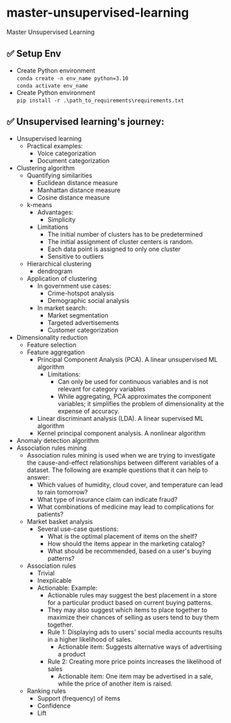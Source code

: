 # master-unsupervised-learning
Master Unsupervised Learning 


## ✅ Setup Env
- Create Python environment\
`conda create -n env_name python=3.10`\
`conda activate env_name`
- Create Python environment\
`pip install -r .\path_to_requirements\requirements.txt`


## ✅ Unsupervised learning's journey:
- Unsupervised learning
  - Practical examples:
    - Voice categorization
    - Document categorization
- Clustering algorithm
  - Quantifying similarities
    - Euclidean distance measure
    - Manhattan distance measure
    - Cosine distance measure
  - k-means
    - Advantages:
      - Simplicity
    - Limitations
      - The initial number of clusters has to be predetermined
      - The initial assignment of cluster centers is random. 
      - Each data point is assigned to only one cluster
      - Sensitive to outliers
  - Hierarchical clustering
    - dendrogram
  - Application of clustering
    - In government use cases:
      - Crime-hotspot analysis
      - Demographic social analysis
    - In market search:
      - Market segmentation
      - Targeted advertisements
      - Customer categorization
- Dimensionality reduction
  - Feature selection
  - Feature aggregation
    - Principal Component Analysis (PCA). A linear unsupervised ML algorithm
      - Limitations:
        - Can only be used for continuous variables and is not relevant for category variables
        - While aggregating, PCA approximates the component variables; it simplifies the problem of dimensionality at the expense of accuracy.
    - Linear discriminant analysis (LDA). A linear supervised ML algorithm
    - Kernel principal component analysis. A nonlinear algorithm
- Anomaly detection algorithm
- Association rules mining
  - Association rules mining is used when we are trying to investigate the cause-and-effect relationships between different variables of a dataset. The following are example questions that it can help to answer:
    - Which values of humidity, cloud cover, and temperature can lead to rain tomorrow? 
    - What type of insurance claim can indicate fraud? 
    - What combinations of medicine may lead to complications for patients?
  - Market basket analysis
    - Several use-case questions:
      - What is the optimal placement of items on the shelf? 
      - How should the items appear in the marketing catalog? 
      - What should be recommended, based on a user's buying patterns?
  - Association rules
    - Trivial
    - Inexplicable
    - Actionable: Example:
      - Actionable rules may suggest the best placement in a store for a particular product based on current buying patterns. 
      - They may also suggest which items to place together to maximize their chances of selling as users tend to buy them together.
      - Rule 1: Displaying ads to users' social media accounts results in a higher likelihood of sales.
        - Actionable item: Suggests alternative ways of advertising a product
      - Rule 2: Creating more price points increases the likelihood of sales
        - Actionable item: One item may be advertised in a sale, while the price of another item is raised.
  - Ranking rules
    - Support (frequency) of items
    - Confidence
    - Lift